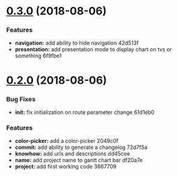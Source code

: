 <a name="0.3.0"></a>
# [0.3.0](/compare/v0.2.0...v0.3.0) (2018-08-06)


### Features

* **navigation:** add ability to hide navigation 42d513f
* **presentation:** add presentation mode to display chart on tvs or something 6f9fbe1



<a name="0.2.0"></a>
# [0.2.0](/compare/3867709...v0.2.0) (2018-08-06)


### Bug Fixes

* **init:** fix initialization on route parameter change 61d1eb0


### Features

* **color-picker:** add a color-picker 2049c0f
* **commit:** add ability to generate a changelog 72d7f5a
* **knowhow:** add urls and descriptions dd45cee
* **name:** add project name to gantt chart bar df20a7e
* **project:** add first working code 3867709



